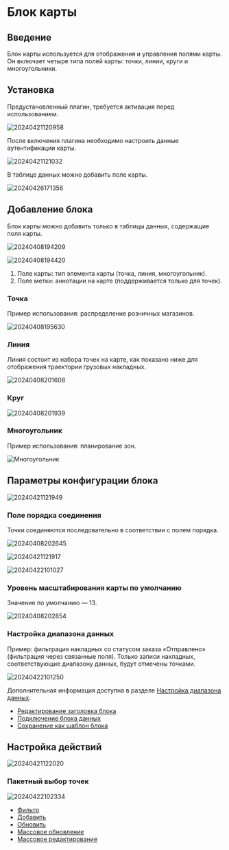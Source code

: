 # Блок карты

<PluginInfo name="block-map"></PluginInfo>

## Введение

Блок карты используется для отображения и управления полями карты. Он включает четыре типа полей карты: точки, линии, круги и многоугольники.

## Установка

Предустановленный плагин, требуется активация перед использованием.

![20240421120958](https://static-docs.nocobase.com/20240421120958.png)

После включения плагина необходимо настроить данные аутентификации карты.

![20240421121032](https://static-docs.nocobase.com/20240421121032.png)

В таблице данных можно добавить поле карты.

![20240426171356](https://nocobase-docs.oss-cn-beijing.aliyuncs.com/20240426171356.png)

## Добавление блока

Блок карты можно добавить только в таблицы данных, содержащие поля карты.

![20240408194209](https://static-docs.nocobase.com/20240408194209.png)

![20240408194420](https://static-docs.nocobase.com/20240408194420.png)

1. Поле карты: тип элемента карты (точка, линия, многоугольник).
2. Поле метки: аннотации на карте (поддерживается только для точек).

### Точка

Пример использования: распределение розничных магазинов.

![20240408195630](https://static-docs.nocobase.com/20240408195630.png)

### Линия

Линия состоит из набора точек на карте, как показано ниже для отображения траектории грузовых накладных.

![20240408201608](https://static-docs.nocobase.com/20240408201608.png)

### Круг

![20240408201939](https://static-docs.nocobase.com/20240408201939.png)

### Многоугольник

Пример использования: планирование зон.

![Многоугольник](https://static-docs.nocobase.com/20240408200546.png)

## Параметры конфигурации блока

![20240421121949](https://static-docs.nocobase.com/20240421121949.png)

### Поле порядка соединения

Точки соединяются последовательно в соответствии с полем порядка.

![20240408202645](https://static-docs.nocobase.com/20240408202645.png)

![20240421121917](https://static-docs.nocobase.com/20240421121917.png)

![20240422101027](https://static-docs.nocobase.com/20240422101027.png)

### Уровень масштабирования карты по умолчанию

Значение по умолчанию — 13.

![20240408202854](https://static-docs.nocobase.com/20240408202854.png)

### Настройка диапазона данных

Пример: фильтрация накладных со статусом заказа «Отправлено» (фильтрация через связанные поля). Только записи накладных, соответствующие диапазону данных, будут отмечены точками.

![20240422101250](https://static-docs.nocobase.com/20240422101250.png)

Дополнительная информация доступна в разделе [Настройка диапазона данных](/handbook/ui/blocks/block-settings/data-scope).

- [Редактирование заголовка блока](/handbook/ui/blocks/block-settings/block-title)
- [Подключение блока данных](/handbook/ui/blocks/block-settings/connect-block)
- [Сохранение как шаблон блока](/handbook/ui/blocks/block-settings/block-template)

## Настройка действий

![20240421122020](https://static-docs.nocobase.com/20240421122020.png)

### Пакетный выбор точек

![20240422102334](https://static-docs.nocobase.com/20240422102334.gif)

- [Фильтр](/handbook/ui/actions/types/filter)
- [Добавить](/handbook/ui/actions/types/add-new)
- [Обновить](/handbook/ui/actions/types/refresh)
- [Массовое обновление](/handbook/action-bulk-update)
- [Массовое редактирование](/handbook/action-bulk-edit)